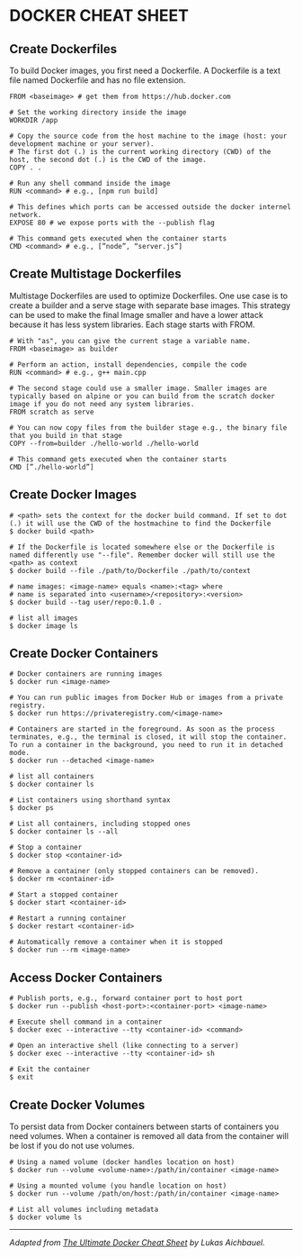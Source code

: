 # DOCKER CHEAT SHEET
## Create Dockerfiles

To build Docker images, you first need a Dockerfile. A Dockerfile is a text file named Dockerfile and has no file extension.

    FROM <baseimage> # get them from https://hub.docker.com 
    
    # Set the working directory inside the image 
    WORKDIR /app 
    
    # Copy the source code from the host machine to the image (host: your development machine or your server).
    # The first dot (.) is the current working directory (CWD) of the host, the second dot (.) is the CWD of the image.
    COPY . . 
    
    # Run any shell command inside the image 
    RUN <command> # e.g., [npm run build]
    
    # This defines which ports can be accessed outside the docker internel network.
    EXPOSE 80 # we expose ports with the --publish flag
    
    # This command gets executed when the container starts 
    CMD <command> # e.g., [”node”, “server.js”]

## Create Multistage Dockerfiles

Multistage Dockerfiles are used to optimize Dockerfiles. One use case is to create a builder and a serve stage with separate base images. 
This strategy can be used to make the final Image smaller and have a lower attack because it has less system libraries. Each stage starts with FROM. 

    # With "as", you can give the current stage a variable name.
    FROM <baseimage> as builder
    
    # Perform an action, install dependencies, compile the code
    RUN <command> # e.g., g++ main.cpp

    # The second stage could use a smaller image. Smaller images are typically based on alpine or you can build from the scratch docker image if you do not need any system libraries.
    FROM scratch as serve

    # You can now copy files from the builder stage e.g., the binary file that you build in that stage 
    COPY --from=builder ./hello-world ./hello-world

    # This command gets executed when the container starts
    CMD [”./hello-world”]

## Create Docker Images

    # <path> sets the context for the docker build command. If set to dot (.) it will use the CWD of the hostmachine to find the Dockerfile 
    $ docker build <path>

    # If the Dockerfile is located somewhere else or the Dockerfile is named differently use "--file". Remember docker will still use the <path> as context 
    $ docker build --file ./path/to/Dockerfile ./path/to/context

    # name images: <image-name> equals <name>:<tag> where 
    # name is separated into <username>/<repository>:<version> 
    $ docker build --tag user/repo:0.1.0 .

    # list all images
    $ docker image ls 

## Create Docker Containers

    # Docker containers are running images 
    $ docker run <image-name>

    # You can run public images from Docker Hub or images from a private registry.
    $ docker run https://privateregistry.com/<image-name>

    # Containers are started in the foreground. As soon as the process terminates, e.g., the terminal is closed, it will stop the container. To run a container in the background, you need to run it in detached mode.
    $ docker run --detached <image-name>

    # list all containers 
    $ docker container ls

    # List containers using shorthand syntax 
    $ docker ps

    # List all containers, including stopped ones 
    $ docker container ls --all

    # Stop a container 
    $ docker stop <container-id>

    # Remove a container (only stopped containers can be removed).
    $ docker rm <container-id> 
    
    # Start a stopped container
    $ docker start <container-id> 
    
    # Restart a running container
    $ docker restart <container-id>

    # Automatically remove a container when it is stopped
    $ docker run --rm <image-name>

## Access Docker Containers

    # Publish ports, e.g., forward container port to host port 
    $ docker run --publish <host-port>:<container-port> <image-name> 
    
    # Execute shell command in a container 
    $ docker exec --interactive --tty <container-id> <command> 
    
    # Open an interactive shell (like connecting to a server)
    $ docker exec --interactive --tty <container-id> sh 
    
    # Exit the container
    $ exit

## Create Docker Volumes

To persist data from Docker containers between starts of containers you need volumes. When a container is removed all data from the container will be lost if you do not use volumes.

    # Using a named volume (docker handles location on host) 
    $ docker run --volume <volume-name>:/path/in/container <image-name> 
    
    # Using a mounted volume (you handle location on host) 
    $ docker run --volume /path/on/host:/path/in/container <image-name> 
    
    # List all volumes including metadata 
    $ docker volume ls

---

_Adapted from [The Ultimate Docker Cheat Sheet](https://github.com/aichbauer/the-ultimate-docker-cheat-sheet) by Lukas Aichbauel._
